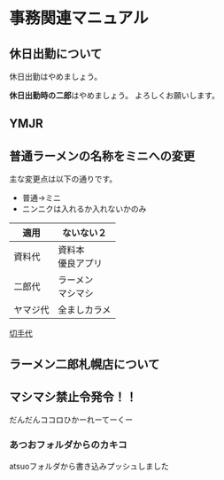 # 事務関連マニュアル
## 休日出勤について
休日出勤はやめましょう。

**休日出勤時の二郎**はやめましょう。
よろしくお願いします。

## YMJR
## 普通ラーメンの名称をミニへの変更
主な変更点は以下の通りです。
- 普通→ミニ
- ニンニクは入れるか入れないかのみ

|適用 |ないない２
|--|--
|資料代 |資料本<br>優良アプリ
|二郎代 |ラーメン<br>マシマシ
|ヤマジ代 |全ましカラメ

[切手代](img/images.jpg)

## ラーメン二郎札幌店について
## マシマシ禁止令発令！！

だんだんココロひかーれーてーくー

### あつおフォルダからのカキコ
atsuoフォルダから書き込みプッシュしました